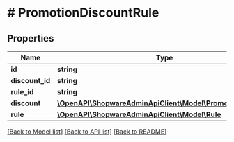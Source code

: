 # # PromotionDiscountRule

## Properties

Name | Type | Description | Notes
------------ | ------------- | ------------- | -------------
**id** | **string** |  | [optional]
**discount_id** | **string** |  |
**rule_id** | **string** |  |
**discount** | [**\OpenAPI\ShopwareAdminApiClient\Model\PromotionDiscount**](PromotionDiscount.md) |  | [optional]
**rule** | [**\OpenAPI\ShopwareAdminApiClient\Model\Rule**](Rule.md) |  | [optional]

[[Back to Model list]](../../README.md#models) [[Back to API list]](../../README.md#endpoints) [[Back to README]](../../README.md)
